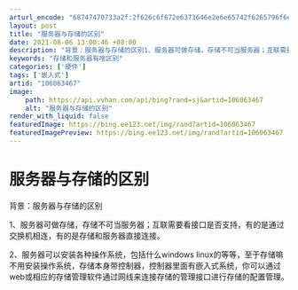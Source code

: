 ```yaml
---
arturl_encode: "68747470733a2f:2f626c6f672e6373646e2e6e65742f6265796f6e643931312f:61727469636c652f64657461696c732f313036303633343637"
layout: post
title: "服务器与存储的区别"
date: 2021-08-06 13:00:46 +08:00
description: "背景：服务器与存储的区别1、服务器可做存储，存储不可当服务器；互联需要看接口是否支持，有的是通过交换"
keywords: "存储和服务器有啥区别"
categories: ['硬件']
tags: ['嵌入式']
artid: "106063467"
image:
    path: https://api.vvhan.com/api/bing?rand=sj&artid=106063467
    alt: "服务器与存储的区别"
render_with_liquid: false
featuredImage: https://bing.ee123.net/img/rand?artid=106063467
featuredImagePreview: https://bing.ee123.net/img/rand?artid=106063467
---
```


# 服务器与存储的区别

背景：服务器与存储的区别

1、服务器可做存储，存储不可当服务器；互联需要看接口是否支持，有的是通过交换机相连，有的是存储和服务器直接连接。

2、服务器可以安装各种操作系统，包括什么windows linux的等等，至于存储嘛不用安装操作系统，存储本身带控制器，控制器里面有嵌入式系统，你可以通过web或相应的存储管理软件通过网线来连接存储的管理接口进行存储的配置管理。